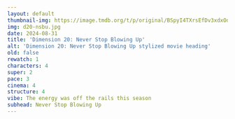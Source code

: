 ```yaml
---
layout: default
thumbnail-img: https://image.tmdb.org/t/p/original/BSpyI4TXrsEfDv3xdxOdIsJSwT.png
img: d20-nsbu.jpg
date: 2024-08-31
title: 'Dimension 20: Never Stop Blowing Up'
alt: 'Dimension 20: Never Stop Blowing Up stylized movie heading'
old: false
rewatch: 1
characters: 4
super: 2
pace: 3
cinema: 4
structure: 4
vibe: The energy was off the rails this season
subhead: Never Stop Blowing Up
---
```

